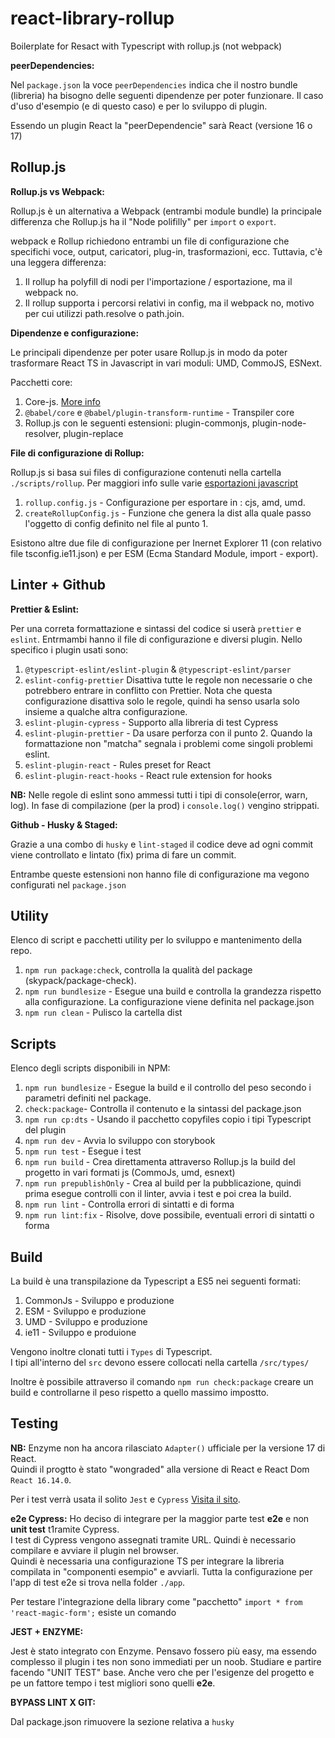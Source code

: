 # react-library-rollup

Boilerplate for Resact with Typescript with rollup.js (not webpack)

**peerDependencies:**

Nel `package.json` la voce `peerDependencies` indica che il nostro bundle (libreria) ha bisogno delle seguenti dipendenze per poter funzionare. Il caso d'uso d'esempio (e di questo caso) e per lo sviluppo di plugin.

Essendo un plugin React la "peerDependencie" sarà React (versione 16 o 17)

## Rollup.js

**Rollup.js vs Webpack:**

Rollup.js è un alternativa a Webpack (entrambi module bundle) la principale differenza che Rollup.js ha il "Node polifilly" per `import` o `export`.

webpack e Rollup richiedono entrambi un file di configurazione che specifichi voce, output, caricatori, plug-in, trasformazioni, ecc. Tuttavia, c'è una leggera differenza:

1. Il rollup ha polyfill di nodi per l'importazione / esportazione, ma il webpack no.
2. Il rollup supporta i percorsi relativi in config, ma il webpack no, motivo per cui utilizzi path.resolve o path.join.

**Dipendenze e configurazione:**

Le principali dipendenze per poter usare Rollup.js in modo da poter trasformare React TS in Javascript in vari moduli: UMD, CommoJS, ESNext.

Pacchetti core:

1. Core-js. [More info](https://www.npmjs.com/package/core-js)
2. `@babel/core` e `@babel/plugin-transform-runtime` - Transpiler core
3. Rollup.js con le seguenti estensioni: plugin-commonjs, plugin-node-resolver, plugin-replace

**File di configurazione di Rollup:**

Rollup.js si basa sui files di configurazione contenuti nella cartella `./scripts/rollup`.
Per maggiori info sulle varie [esportazioni javascript](https://dev.to/iggredible/what-the-heck-are-cjs-amd-umd-and-esm-ikm)

1. `rollup.config.js` - Configurazione per esportare in : cjs, amd, umd.
2. `createRollupConfig.js` - Funzione che genera la dist alla quale passo l'oggetto di config definito nel file al punto 1.

Esistono altre due file di configurazione per Inernet Explorer 11 (con relativo file tsconfig.ie11.json) e per ESM (Ecma Standard Module, import - export).

## Linter + Github

**Prettier & Eslint:**

Per una correta formattazione e sintassi del codice si userà `prettier` e `eslint`. Entrmambi hanno il file di configurazione e diversi plugin. Nello specifico i plugin usati sono:

1. `@typescript-eslint/eslint-plugin` & `@typescript-eslint/parser`
2. `eslint-config-prettier`
   Disattiva tutte le regole non necessarie o che potrebbero entrare in conflitto con Prettier. Nota che questa configurazione disattiva solo le regole, quindi ha senso usarla solo insieme a qualche altra configurazione.
3. `eslint-plugin-cypress` - Supporto alla libreria di test Cypress
4. `eslint-plugin-prettier` - Da usare perforza con il punto 2. Quando la formattazione non "matcha" segnala i problemi come singoli problemi eslint.
5. `eslint-plugin-react` - Rules preset for React
6. `eslint-plugin-react-hooks` - React rule extension for hooks

**NB:** Nelle regole di eslint sono ammessi tutti i tipi di console(error, warn, log). In fase di compilazione (per la prod) i `console.log()` vengino strippati.

**Github - Husky & Staged:**

Grazie a una combo di `husky` e `lint-staged` il codice deve ad ogni commit viene controllato e lintato (fix) prima di fare un commit.

Entrambe queste estensioni non hanno file di configurazione ma vegono configurati nel `package.json`

## Utility

Elenco di script e pacchetti utility per lo sviluppo e mantenimento della repo.

1. `npm run package:check`, controlla la qualità del package (skypack/package-check).
2. `npm run bundlesize` - Esegue una build e controlla la grandezza rispetto alla configurazione. La configurazione viene definita nel package.json
3. `npm run clean` - Pulisco la cartella dist

## Scripts

Elenco degli scripts disponibili in NPM:

1. `npm run bundlesize` - Esegue la build e il controllo del peso secondo i parametri definiti nel package.
2. `check:package`- Controlla il contenuto e la sintassi del package.json
3. `npm run cp:dts` - Usando il pacchetto copyfiles copio i tipi Typescript del plugin
4. `npm run dev` - Avvia lo sviluppo con storybook
5. `npm run test` - Esegue i test
6. `npm run build` - Crea direttamenta attraverso Rollup.js la build del progetto in vari formati js (CommoJs, umd, esnext)
7. `npm run prepublishOnly` - Crea al build per la pubblicazione, quindi prima esegue controlli con il linter, avvia i test e poi crea la build.
8. `npm run lint` - Controlla errori di sintatti e di forma
9. `npm run lint:fix` - Risolve, dove possibile, eventuali errori di sintatti o forma

## Build

La build è una transpilazione da Typescript a ES5 nei seguenti formati:

1. CommonJs - Sviluppo e produzione
2. ESM - Sviluppo e produzione
3. UMD - Sviluppo e produzione
4. ie11 - Sviluppo e produione

Vengono inoltre clonati tutti i `Types` di Typescript.  
I tipi all'interno del `src` devono essere collocati nella cartella `/src/types/`

Inoltre è possibile attraverso il comando `npm run check:package` creare un build e controllarne il peso rispetto a quello massimo impostto.

## Testing

**NB:** Enzyme non ha ancora rilasciato `Adapter()` ufficiale per la versione 17 di React.  
Quindi il progtto è stato "wongraded" alla versione di React e React Dom `React 16.14.0`.

Per i test verrà usata il solito `Jest` e `Cypress` [Visita il sito](https://www.cypress.io/).

**e2e Cypress:** Ho deciso di integrare per la maggior parte test **e2e** e non **unit test** t1ramite Cypress.  
I test di Cypress vengono assegnati tramite URL. Quindi è necessario compilare e avviare il plugin nel browser.  
Quindi è necessaria una configurazione TS per integrare la libreria compilata in "componenti esempio" e avviarli.
Tutta la configurazione per l'app di test e2e si trova nella folder `./app`.  

Per testare l'integrazione della library come "pacchetto" `import * from 'react-magic-form';` esiste un comando

**JEST + ENZYME:**

Jest è stato integrato con Enzyme. Pensavo fossero più easy, ma essendo complesso il plugin i tes non sono immediati per un noob.
Studiare e partire facendo "UNIT TEST" base. Anche vero che per l'esigenze del progetto e pe un fattore tempo i test migliori sono quelli **e2e**. 

**BYPASS LINT X GIT:**

Dal package.json rimuovere la sezione relativa a `husky`